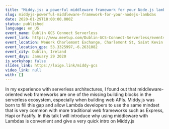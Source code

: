 ```yaml
---
title: "Middy.js: a powerful middleware framework for your Node.js lambdas"
slug: middyjs-powerful-middleware-framework-for-your-nodejs-lambdas
date: 2020-01-29T18:00:00.000Z
status: published
language: en_US
event_name: Dublin GCS Connect Serverless
event_link: https://www.meetup.com/Dublin-GCS-Connect-Serverless/events/267744025/
event_location: WeWork Charlemont Exchange, Charlemont St, Saint Kevin's, Dublin
event_location_gps: 53.3325997,-6.2631082
event_city: Dublin, Ireland
event_days: January 29 2020
is_workshop: false
slides_link: https://loige.link/middy-gcs
video_link: null
with: []
---
```


In my experience with serverless architectures, I found out that middleware-oriented web frameworks are one of the missing building blocks in the serverless ecosystem, especially when building web APIs. Middy.js was born to fill this gap and allow Lambda developers to use the same mindset that is very common with more traditional web frameworks such as Express, Hapi or Fastify.
In this talk I will introduce why using middleware with Lambdas is convenient and give a very quick intro on Middy.js
